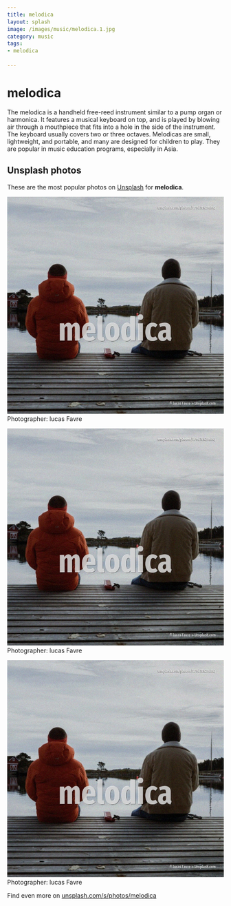```yaml
---
title: melodica
layout: splash
image: /images/music/melodica.1.jpg
category: music
tags:
- melodica

---
```

# melodica

The melodica is a handheld free-reed instrument similar to a pump organ or harmonica. It features a musical keyboard on top, and is played by blowing air through a mouthpiece that fits  into a hole in the side of the instrument. The keyboard usually covers two or three octaves. Melodicas are small, lightweight, and portable, and many are designed for children to play. They are popular in music education programs, especially in Asia. 

 
## Unsplash photos
These are the most popular photos on [Unsplash](https://unsplash.com) for **melodica**.
 
![melodica](/images/music/melodica.1.jpg)
Photographer:  lucas Favre
 
![melodica](/images/music/melodica.2.jpg)
Photographer:  lucas Favre
 
![melodica](/images/music/melodica.3.jpg)
Photographer:  lucas Favre
 
Find even more on [unsplash.com/s/photos/melodica](https://unsplash.com/s/photos/melodica)
 
